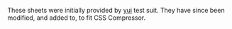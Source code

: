 These sheets were initially provided by [yui](http://github.com/yui/yuicompressor/tree/master/tests/) test suit.
They have since been modified, and added to, to fit CSS Compressor.
